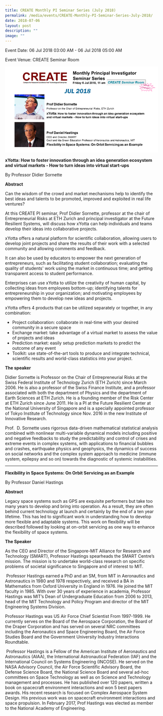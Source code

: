 ```yaml
---
title: CREATE Monthly PI Seminar Series (July 2018)
permalink: /media/events/CREATE-Monthly-PI-Seminar-Series-July-2018/
date: 2018-07-06
layout: post
description: ""
image: ""
---
```

Event Date: 06 Jul 2018 03:00 AM - 06 Jul 2018 05:00 AM

Event Venue: CREATE Seminar Room

![](/images/Events/Jul%202018.png)

**xYotta: How to foster innovation through an idea generation ecosystem and virtual markets - How to turn ideas into virtual start-ups**

By Professor Didier Sornette

**Abstract**

Can the wisdom of the crowd and market mechanisms help to identify the best ideas and talents to be promoted, improved and exploited in real life ventures?  
  
At this CREATE PI seminar, Prof Didier Sornette, professor at the chair of Entrepreneurial Risks at ETH Zurich and principal investigator at the Future Resilient Systems, will discuss how xYotta can help individuals and teams develop their ideas into collaborative projects.  
  
xYotta offers a natural platform for scientific collaboration, allowing users to develop joint projects and share the results of their work with a selected community and allowing comments and feedback.  
  
It can also be used by educators to empower the next generation of entrepreneurs, such as facilitating student collaboration; evaluating the quality of students' work using the market in continuous time; and getting transparent access to student performance.  
  
Enterprises can use xYotta to utilize the creativity of human capital, by collecting ideas from employees bottom-up; identifying talents for entrepreneurship in your organization; and motivating employees by empowering them to develop new ideas and projects.  
  
xYotta offers 4 products that can be utilized separately or together, in any combination:  
  
* Project collaboration: collaborate in real-time with your desired community in a secure space  
* Exchange market: take advantage of a virtual market to assess the value of projects and ideas  
* Prediction market: easily setup prediction markets to predict the outcome of any event  
* Toolkit: use state-of-the-art tools to produce and integrate technical, scientific results and world-class statistics into your project.

**The speaker**

Didier Sornette is Professor on the Chair of Entrepreneurial Risks at the Swiss Federal Institute of Technology Zurich (ETH Zurich) since March 2006. He is also a professor of the Swiss Finance Institute, and a professor associated with both the department of Physics and the department of Earth Sciences at ETH Zurich. He is a founding member of the Risk Center at ETH Zurich since June 2011. He is a PI at the Future Resilient Center at the National University of Singapore and is a specially appointed professor of Tokyo Institute of Technology since Nov. 2016 in the new Institute of Innovative Research.

Prof.  D. Sornette uses rigorous data-driven mathematical statistical analysis combined with nonlinear multi-variable dynamical models including positive and negative feedbacks to study the predictability and control of crises and extreme events in complex systems, with applications to financial bubbles and crashes, earthquake physics and geophysics, the dynamics of success on social networks and the complex system approach to medicine (immune system, epilepsy and so on) towards the diagnostic of systemic instabilities.

* * *

**Flexibility in Space Systems: On Orbit Servicing as an Example**

By Professor Daniel Hastings

**Abstract**

Legacy space systems such as GPS are exquisite performers but take too many years to develop and bring into operation. As a result, they are often behind current technology at launch and certainly by the end of a ten year lifetime. This has led to significant work in understanding how to develop more flexible and adaptable systems. This work on flexibility will be described followed by looking at on-orbit servicing as one way to enhance the flexibility of space systems.

**The Speaker**

As the CEO and Director of the Singapore-MIT Alliance for Research and Technology (SMART), Professor Hastings spearheads the SMART Centre’s mission. The mission is to undertake world-class research on specific problems of societal significance to Singapore and of interest to MIT.

 Professor Hastings earned a PhD and an SM, from MIT in Aeronautics and Astronautics in 1980 and 1978 respectively, and received a BA in Mathematics from Oxford University in England in 1976. He joined the MIT faculty in 1985. With over 30 years of experience in academia, Professor Hastings was MIT’s Dean of Undergraduate Education from 2006 to 2013, head of the MIT Technology and Policy Program and director of the MIT Engineering Systems Division.

Professor Hastings was US Air Force Chief Scientist From 1997-1999. He currently serves on the Board of the Aerospace Corporation, the Board of the Draper Corporation and has served on several NRC committees including the Aeronautics and Space Engineering Board, the Air Force Studies Board and the Government University Industry Interactions Roundtable.

 Professor Hastings is a Fellow of the American Institute of Aeronautics and Astronautics (AIAA), the International Astronautical Federation (IAF) and the International Council on Systems Engineering (INCOSE). He served on the NASA Advisory Council, the Air Force Scientific Advisory Board, the Defense Science Board, the National Science Board and several ad-hoc committees on Space Technology as well as on Science and Technology management and processes. He has published over 120 papers, written a book on spacecraft environment interactions and won 5 best papers awards. His recent research is focused on Complex Aerospace System Design. His previous work was on spacecraft environment interactions and space propulsion. In February 2017, Prof Hastings was elected as member to the National Academy of Engineering.